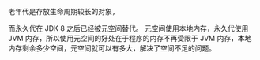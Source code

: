 老年代是存放生命周期较长的对象，

而永久代在 JDK 8 之后已经被元空间替代。
元空间使用本地内存，永久代使用 JVM 内存，所以使用元空间的好处在于程序的内存不再受限于 JVM 内存，本地内存剩余多少空间，元空间就可以有多大，解决了空间不足的问题。